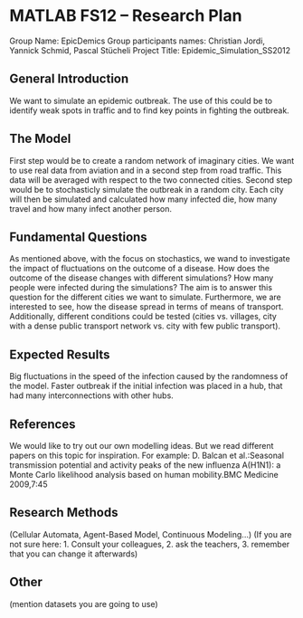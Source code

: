 ﻿# MATLAB FS12 – Research Plan 

Group Name: EpicDemics
Group participants names: Christian Jordi, Yannick Schmid, Pascal Stücheli
Project Title: Epidemic_Simulation_SS2012

## General Introduction

We want to simulate an epidemic outbreak. The use of this could be to identify weak spots in traffic and to find key points in fighting the outbreak.   

## The Model

First step would be to create a random network of imaginary cities. We want to use real data from aviation and in a second step from road traffic. This data will be averaged with respect to the two connected cities.
Second step would be to stochasticly simulate the outbreak in a random city. Each city will then be simulated and calculated how many infected die, how many travel and how many infect another person. 

## Fundamental Questions

As mentioned above, with the focus  on stochastics, we wand to investigate the impact of fluctuations on the outcome of a disease. How does the outcome of the disease changes with different simulations? How many people were infected during the simulations? The aim is to answer this question for the different cities we want to simulate. Furthermore, we are interested to see, how the disease spread in terms of means of transport. Additionally, different conditions could be tested (cities vs. villages, city with a dense public transport network vs. city with few public transport).

## Expected Results

 Big fluctuations in the speed of the infection caused by the randomness of the model. Faster outbreak if the initial infection was placed in a hub, that had many interconnections with other hubs.

## References 

We would like to try out our own modelling ideas. But we read different papers on this topic for inspiration.
For example:
D. Balcan et al.:Seasonal transmission potential and activity peaks of the new influenza A(H1N1): a Monte Carlo likelihood analysis based on human mobility.BMC Medicine 2009,7:45


## Research Methods

(Cellular Automata, Agent-Based Model, Continuous Modeling...) (If you are not sure here: 1. Consult your colleagues, 2. ask the teachers, 3. remember that you can change it afterwards)


## Other

(mention datasets you are going to use)
